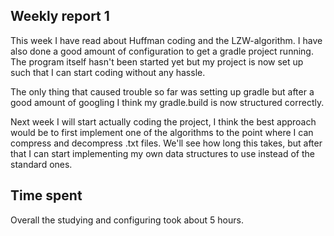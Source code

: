 ## Weekly report 1

This week I have read about Huffman coding and the LZW-algorithm. I have also done a good amount of configuration to get a gradle project running.
The program itself hasn't been started yet but my project is now set up such that I can start coding without any hassle.

The only thing that caused trouble so far was setting up gradle but after a good amount of googling I think my gradle.build is now structured correctly.

Next week I will start actually coding the project, I think the best approach would be to first implement one of the algorithms to the point where I can compress
and decompress .txt files. We'll see how long this takes, but after that I can start implementing my own data structures to use instead of the standard ones.

## Time spent

Overall the studying and configuring took about 5 hours.
